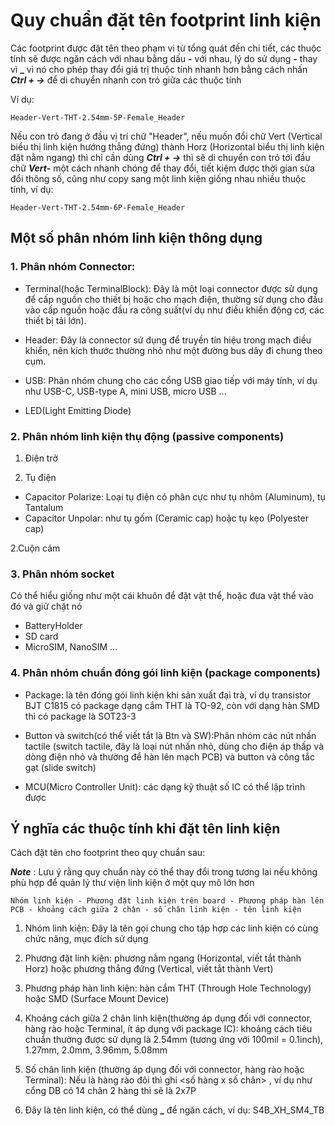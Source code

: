 # Quy chuẩn đặt tên footprint linh kiện

Các footprint được đặt tên theo phạm vi từ tổng quát đến chi tiết, các thuộc tính sẽ được ngăn cách với nhau bằng dấu **-** với nhau, lý do sử dụng  **-** thay vì **_** vì nó cho phép thay đổi giá trị thuộc tính nhanh hơn bằng cách nhấn __*Ctrl + →*__ để di chuyển nhanh con trỏ giữa các thuộc tính

Ví dụ:
```
Header-Vert-THT-2.54mm-5P-Female_Header
```
Nếu con trỏ đang ở đầu vị trí chữ "Header", nếu muốn đổi chữ Vert (Vertical biểu thị linh kiện hướng thẳng đứng) thành Horz (Horizontal biểu thị linh kiện đặt nằm ngang) thì chỉ cần dùng __*Ctrl + →*__ thì sẽ di chuyển con trỏ tới đầu chữ __*Vert-*__ một cách nhanh chóng để thay đổi, tiết kiệm được thời gian sửa đổi thông số, cũng như copy sang một linh kiện giống nhau nhiều thuộc tính, ví dụ:

```
Header-Vert-THT-2.54mm-6P-Female_Header
```
## Một số phân nhóm linh kiện thông dụng
### 1. Phân nhóm Connector:
- Terminal(hoặc TerminalBlock): Đây là một loại connector được sử dụng để cấp nguồn cho thiết bị hoặc cho mạch điện, thường sử dụng cho đầu vào cấp nguồn hoặc đầu ra công suất(ví dụ như điều khiển động cơ, các thiết bị tải lớn).

- Header: Đây là connector sử dụng để truyền tín hiệu trong mạch điều khiển, nên kích thước thường nhỏ như một đường bus dây đi chung theo cụm.
- USB: Phân nhóm chung cho các cổng USB giao tiếp với máy tính, ví dụ như USB-C, USB-type A, mini USB, micro USB ...

- LED(Light Emitting Diode)
### 2. Phân nhóm linh kiện thụ động (passive components)
1. Điện trở

2. Tụ điện

- Capacitor Polarize: Loại tụ điện có phân cực như tụ nhôm (Aluminum), tụ Tantalum
- Capacitor Unpolar: như tụ gốm (Ceramic cap) hoặc tụ kẹo (Polyester cap)

2.Cuộn cảm
### 3. Phân nhóm socket

Có thể hiểu giống như một cái khuôn để đặt vật thể, hoặc đưa vật thể vào đó và giữ chặt nó

- BatteryHolder
- SD card
- MicroSIM, NanoSIM
...


### 4. Phân nhóm chuẩn đóng gói linh kiện (package components)
- Package: là tên đóng gói linh kiện khi sản xuất đại trà, ví dụ transistor BJT C1815 có package dạng cắm THT là TO-92, còn với dạng hàn SMD thì có package là SOT23-3

- Button và switch(có thể viết tắt là Btn và SW):Phân nhóm các nút nhấn tactile (switch tactile, đây là loại nút nhấn nhỏ, dùng cho điện áp thấp và dòng điện nhỏ và thường để hàn lên mạch PCB) và button và công tắc gạt (slide switch)
- MCU(Micro Controller Unit): các dạng kỹ thuật số IC có thể lập trình được
## Ý nghĩa các thuộc tính khi đặt tên linh kiện

Cách đặt tên cho footprint theo quy chuẩn sau:

__*Note*__ : Lưu ý rằng quy chuẩn này có thể thay đổi trong tương lai nếu không phù hợp để quản lý thư viện linh kiện ở một quy mô lớn hơn

```
Nhóm linh kiện - Phương đặt linh kiện trên board - Phương pháp hàn lên PCB - khoảng cách giữa 2 chân - số chân linh kiện - tên linh kiện 
```
1. Nhóm linh kiện: Đây là tên gọi chung cho tập hợp các linh kiện có cùng chức năng, mục đích sử dụng

2. Phương đặt linh kiện: phương nằm ngang (Horizontal, viết tắt thành Horz) hoặc phương thẳng đứng (Vertical, viết tắt thành Vert)

3. Phương pháp hàn linh kiện: hàn cắm THT (Through Hole Technology) hoặc SMD (Surface Mount Device)

4. Khoảng cách giữa 2 chân linh kiện(thường áp dụng đối với connector, hàng rào hoặc Terminal, ít áp dụng với package IC): khoảng cách tiêu chuẩn thường được sử dụng là 2.54mm (tương ứng với 100mil = 0.1inch), 1.27mm, 2.0mm, 3.96mm, 5.08mm

5. Số chân linh kiện (thường áp dụng đối với connector, hàng rào hoặc Terminal): Nếu là hàng rào đôi thì ghi <số hàng x số chân> , ví dụ như cổng DB có 14 chân 2 hàng thì sẽ là 2x7P

6. Đây là tên linh kiện, có thể dùng **_** để ngăn cách, ví dụ: S4B_XH_SM4_TB
